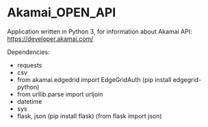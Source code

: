  # Akamai_OPEN_API

Application written in Python 3, for information about Akamai API: https://developer.akamai.com/

Dependencies:
- requests
- csv
- from akamai.edgedrid import EdgeGridAuth (pip install edgegrid-python)
- from urllib.parse import urljoin
- datetime
- sys
- flask, json (pip install flask) (from flask import json)

